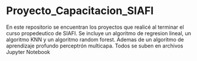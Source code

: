 # Proyecto_Capacitacion_SIAFI
En este repositorio se encuentran los proyectos que realicé al terminar el curso propedeutico de SIAFI. 
Se incluye un algoritmo de regresion lineal, un algoritmo KNN y un algoritmo random forest. 
Ademas de un algoritmo de aprendizaje profundo perceptrón multicapa. 
Todos se suben en archivos Jupyter Notebook
